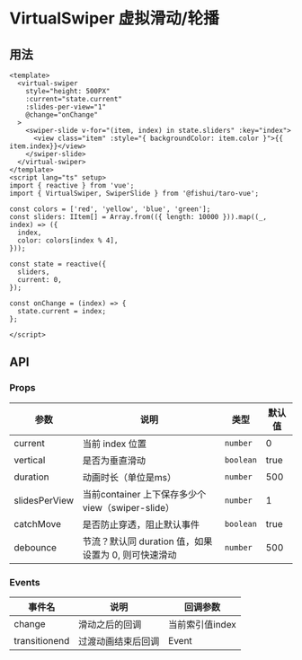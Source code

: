# VirtualSwiper 虚拟滑动/轮播


## 用法

```vue
<template>
  <virtual-swiper
    style="height: 500PX"
    :current="state.current"
    :slides-per-view="1"
    @change="onChange"
  >
    <swiper-slide v-for="(item, index) in state.sliders" :key="index">
      <view class="item" :style="{ backgroundColor: item.color }">{{ item.index}}</view>
    </swiper-slide>
  </virtual-swiper>
</template>
<script lang="ts" setup>
import { reactive } from 'vue';
import { VirtualSwiper, SwiperSlide } from '@fishui/taro-vue';

const colors = ['red', 'yellow', 'blue', 'green'];
const sliders: IItem[] = Array.from(({ length: 10000 })).map((_, index) => ({
  index,
  color: colors[index % 4],
}));

const state = reactive({
  sliders,
  current: 0,
});

const onChange = (index) => {
  state.current = index;
};

</script>
```


## API

### Props

| 参数                   | 说明                                                        | 类型           | 默认值      |
| ---------------------- | ----------------------------------------------------------- | -------------- | ----------- |
| current                | 当前 index 位置           | `number`       |  0      |
| vertical                | 是否为垂直滑动       | `boolean`        |   true       |
| duration                | 动画时长（单位是ms） | `number`        | 500        |
| slidesPerView |  当前container 上下保存多少个view（swiper-slide）|  `number`  | 1        |
| catchMove |  是否防止穿透，阻止默认事件 |  `boolean`  |  true        |
| debounce   | 节流？默认同 duration 值，如果设置为 0, 则可快速滑动 | `number`        | 500       |



### Events

| 事件名           | 说明                   | 回调参数     |
| ---------------- | ---------------------- | ------------ |
| change            | 滑动之后的回调         | 当前索引值index |
| transitionend  | 过渡动画结束后回调    | Event |

